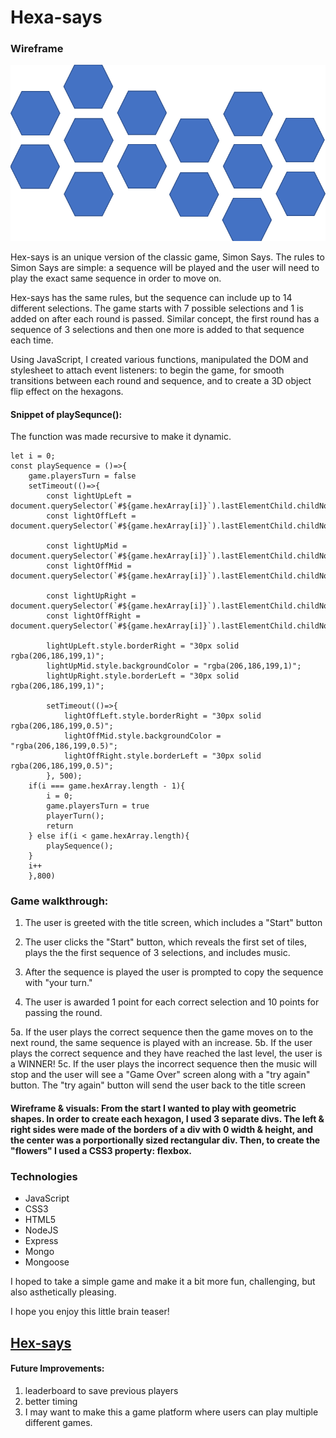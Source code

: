 # Hexa-says

### Wireframe
<img src="wireframe.png">

Hex-says is an unique version of the classic game, Simon Says. The rules to Simon Says are simple: a sequence will be played and the user will need to play the exact same sequence in order to move on.

Hex-says has the same rules, but the sequence can include up to 14 different selections. The game starts with 7 possible selections and 1 is added on after each round is passed. Similar concept, the first round has a sequence of 3 selections and then one more is added to that sequence each time.

Using JavaScript, I created various functions, manipulated the DOM and stylesheet to attach event listeners: to begin the game, for smooth transitions between each round and sequence, and to create a 3D object flip effect on the hexagons.

#### Snippet of playSequnce():
The function was made recursive to make it dynamic.
```
let i = 0;
const playSequence = ()=>{
    game.playersTurn = false
    setTimeout(()=>{
        const lightUpLeft = document.querySelector(`#${game.hexArray[i]}`).lastElementChild.childNodes[1];
        const lightOffLeft = document.querySelector(`#${game.hexArray[i]}`).lastElementChild.childNodes[1];
        
        const lightUpMid = document.querySelector(`#${game.hexArray[i]}`).lastElementChild.childNodes[3];
        const lightOffMid = document.querySelector(`#${game.hexArray[i]}`).lastElementChild.childNodes[3];

        const lightUpRight = document.querySelector(`#${game.hexArray[i]}`).lastElementChild.childNodes[5];
        const lightOffRight = document.querySelector(`#${game.hexArray[i]}`).lastElementChild.childNodes[5];
        
        lightUpLeft.style.borderRight = "30px solid rgba(206,186,199,1)";
        lightUpMid.style.backgroundColor = "rgba(206,186,199,1)";
        lightUpRight.style.borderLeft = "30px solid rgba(206,186,199,1)";

        setTimeout(()=>{
            lightOffLeft.style.borderRight = "30px solid rgba(206,186,199,0.5)";
            lightOffMid.style.backgroundColor = "rgba(206,186,199,0.5)";
            lightOffRight.style.borderLeft = "30px solid rgba(206,186,199,0.5)";
        }, 500); 
    if(i === game.hexArray.length - 1){
        i = 0;
        game.playersTurn = true
        playerTurn();
        return
    } else if(i < game.hexArray.length){
        playSequence();
    }
    i++
    },800)
  ```

### Game walkthrough:
1. The user is greeted with the title screen, which includes a "Start" button
2. The user clicks the "Start" button, which reveals the first set of tiles, plays the the first sequence of 3 selections, and includes music.

3. After the sequence is played the user is prompted to copy the sequence with "your turn."

4. The user is awarded 1 point for each correct selection and 10 points for passing the round.

5a. If the user plays the correct sequence then the game moves on to the next round, the same sequence is played with an increase.
5b. If the user plays the correct sequence and they have reached the last level, the user is a WINNER!
5c. If the user plays the incorrect sequence then the music will stop and the user will see a "Game Over" screen along with a "try again" button. The "try again" button will send the user back to the title screen


#### Wireframe & visuals: From the start I wanted to play with geometric shapes. In order to create each hexagon, I used 3 separate divs. The left & right sides were made of the borders of a div with 0 width & height, and the center was a porportionally sized rectangular div. Then, to create the "flowers" I used a CSS3 property: flexbox.

### Technologies
- JavaScript
- CSS3
- HTML5
- NodeJS
- Express
- Mongo
- Mongoose

I hoped to take a simple game and make it a bit more fun, challenging, but also asthetically pleasing. 

I hope you enjoy this little brain teaser!
## [Hex-says](https://hexa-says.herokuapp.com/)

#### Future Improvements:
1. leaderboard to save previous players
2. better timing
3. I may want to make this a game platform where users can play multiple different games.

